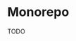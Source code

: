 # Monorepo

TODO

<!--
Rewired Non Ejected Create React Apps
Shared components
Streamlined dependency management via yarn workspaces

* Added editorconfig
* Added eslint - opinionated AirBnb

Config.js

Featureflags

Tests - jest config

Versioning

CSS - styled components
Typescript
Prettier
Theming / partners
CI
Build and deployment
Functional Tests - puppeteer?
Accessibility tests

Redux
Sagas
Reselect

-->